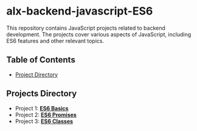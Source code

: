 # alx-backend-javascript-ES6

This repository contains JavaScript projects related to backend development. The projects cover various aspects of JavaScript, including ES6 features and other relevant topics.

## Table of Contents

- [Project Directory](#project-Directory)


## Projects Directory

- Project 1: **[ES6 Basics](0x00-ES6_basic)** 
- Project 2: **[ES6 Promises](0x01-ES6_promise)** 
- Project 3: **[ES6 Classes](0x02-ES6_classes)**
